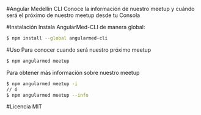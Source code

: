 #Angular Medellín CLI
Conoce la información de nuestro meetup y  cuándo será el próximo de nuestro meetup desde tu Consola

#Instalación
Instala AngularMed-CLI de manera global:
```bash
$ npm install --global angularmed-cli
```

#Uso
Para conocer cuando será nuestro próximo meetup
```bash 
$ npm angularmed meetup
```

Para obtener más información sobre nuestro meetup
```bash 
$ npm angularmed meetup -i
// ó
$ npm angularmed meetup --info
```

#Licencia
MIT
